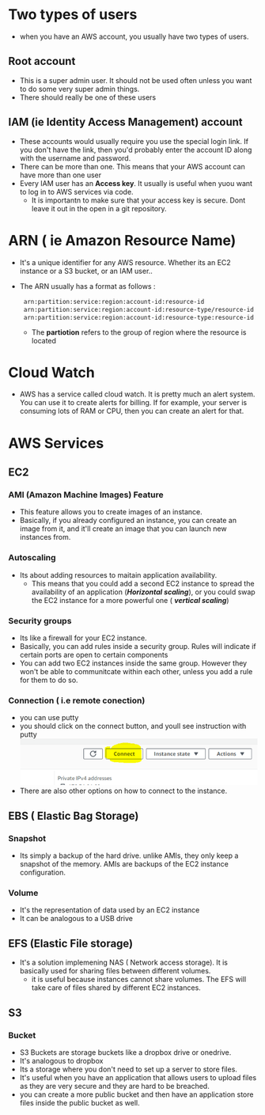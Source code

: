 # Two types of users
- when you have an AWS account, you usually have two types of users. 
 ## Root account
  - This is a super admin user. It should not be used often unless you want to do some very super admin things.
  - There should really be one of these users
 ## IAM (ie Identity Access Management) account
  -  These accounts would usually require you use the special login link. If you don't have the link, then you'd probably enter the account ID along with the username and password.
  -  There can be more than one. This means that your AWS account can have more than one user
  -  Every IAM user has an **Access key**. It usually is useful when yuou want to log in to AWS services via code. 
     -  It is importantn to make sure that your access key is secure. Dont leave it out in the open in a git repository. 

# ARN ( ie Amazon Resource Name)
 - It's a unique identifier for any AWS resource. Whether its an EC2 instance or a S3 bucket, or an IAM user.. 
 - The ARN usually has a format as follows : 
  
   ```
    arn:partition:service:region:account-id:resource-id
    arn:partition:service:region:account-id:resource-type/resource-id
    arn:partition:service:region:account-id:resource-type:resource-id
   ``` 
   - The **partiotion** refers to the group of region where the resource is located

# Cloud Watch
  - AWS has a service called cloud watch. It is pretty much an alert system. You can use it to create alerts for billing. If for example, your server is consuming lots of RAM or CPU, then you can create an alert for that. 

# AWS Services
## EC2  
### AMI (Amazon Machine Images) Feature
 - This feature allows you to create images of an instance. 
 - Basically, if you already configured an instance, you can create an image from it, and it'll create an image that you can launch new instances from. 
### Autoscaling
 - Its about adding resources to maitain application availability. 
   - This  means that you could add a second EC2 instance to spread the availability of an application (*__Horizontal scaling__*), or you could swap the EC2 instance for a more powerful one ( *__vertical scaling__*)
### Security groups
 - Its like a firewall for your EC2 instance. 
 - Basically, you can add rules inside a security group. Rules will indicate if certain ports are open to certain components
 - You can add two EC2 instances inside the same group. However they won't be able to communitcate within each other, unless you add a rule for them to do so. 
  
### Connection ( i.e remote conection)
- you can use putty 
- you should click on the connect button, and youll see instruction with putty
  ![](2022-08-18-18-07-10.png)
- There are also other options on how to connect to the instance. 


## EBS ( Elastic Bag Storage)

### Snapshot 
- Its simply a backup of the hard drive. unlike AMIs, they only keep a snapshot of the memory. AMIs are backups of the EC2 instance configuration. 

### Volume 
- It's the representation of data used by an EC2 instance
- It can be analogous to a USB drive

## EFS (Elastic File storage)
- It's a solution implemening NAS ( Network access storage). It is basically used for sharing files between different volumes. 
  - it is useful because instances cannot share volumes. The EFS will take care of files shared by different EC2 instances. 

## S3 
### Bucket
  - S3 Buckets  are storage buckets like a  dropbox drive or onedrive. 
  - It's analogous to dropbox
  - Its a storage where you don't need to set up a server to store files.
  - It's useful when you have an application that allows users to upload files as they are very secure and they are hard to be breached. 
  - you can create a more public bucket and then have an application store files inside the public bucket as well. 

